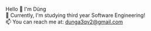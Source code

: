 Hello 👋 I'm Dũng  
🏫 Currently, I'm studying third year Software Engineering!  
📫 You can reach me at: dunga3qv2@gmail.com  

